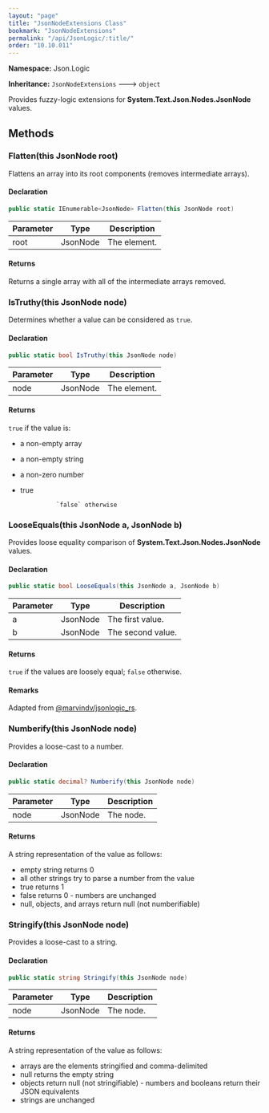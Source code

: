 ```yaml
---
layout: "page"
title: "JsonNodeExtensions Class"
bookmark: "JsonNodeExtensions"
permalink: "/api/JsonLogic/:title/"
order: "10.10.011"
---
```

**Namespace:** Json.Logic

**Inheritance:**
`JsonNodeExtensions`
 🡒 
`object`

Provides fuzzy-logic extensions for **System.Text.Json.Nodes.JsonNode** values.

## Methods

### Flatten(this JsonNode root)

Flattens an array into its root components (removes intermediate arrays).

#### Declaration

```c#
public static IEnumerable<JsonNode> Flatten(this JsonNode root)
```

| Parameter | Type | Description |
|---|---|---|
| root | JsonNode | The element. |


#### Returns

Returns a single array with all of the intermediate arrays removed.

### IsTruthy(this JsonNode node)

Determines whether a value can be considered as `true`.

#### Declaration

```c#
public static bool IsTruthy(this JsonNode node)
```

| Parameter | Type | Description |
|---|---|---|
| node | JsonNode | The element. |


#### Returns

`true` if the value is:
            
- a non-empty array
- a non-empty string
- a non-zero number
- true
            
            	`false` otherwise

### LooseEquals(this JsonNode a, JsonNode b)

Provides loose equality comparison of **System.Text.Json.Nodes.JsonNode** values.

#### Declaration

```c#
public static bool LooseEquals(this JsonNode a, JsonNode b)
```

| Parameter | Type | Description |
|---|---|---|
| a | JsonNode | The first value. |
| b | JsonNode | The second value. |


#### Returns

`true` if the values are loosely equal; `false` otherwise.

#### Remarks

Adapted from [@marvindv/jsonlogic_rs](https://github.com/marvindv/jsonlogic_rs/blob/b2ad93af575f19c6b220a6a54d599e104e72a630/src/operators/logic.rs#L33).

### Numberify(this JsonNode node)

Provides a loose-cast to a number.

#### Declaration

```c#
public static decimal? Numberify(this JsonNode node)
```

| Parameter | Type | Description |
|---|---|---|
| node | JsonNode | The node. |


#### Returns

A string representation of the value as follows:
            
- empty string returns 0
- all other strings try to parse a number from the value
- true returns 1
- false returns 0
            	- numbers are unchanged
- null, objects, and arrays return null (not numberifiable)

### Stringify(this JsonNode node)

Provides a loose-cast to a string.

#### Declaration

```c#
public static string Stringify(this JsonNode node)
```

| Parameter | Type | Description |
|---|---|---|
| node | JsonNode | The node. |


#### Returns

A string representation of the value as follows:
            
- arrays are the elements stringified and comma-delimited
- null returns the empty string
- objects return null (not stringifiable)
            	- numbers and booleans return their JSON equivalents
- strings are unchanged

